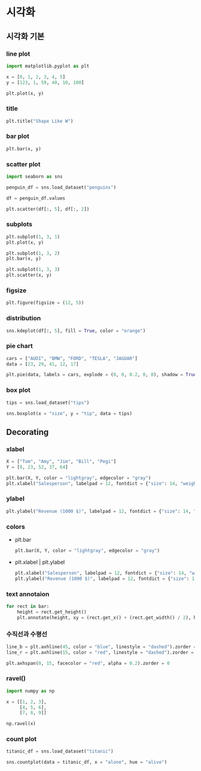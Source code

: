 # 시각화

## 시각화 기본

### line plot

```python
import matplotlib.pyplot as plt

x = [0, 1, 2, 3, 4, 5]
y = [123, 1, 59, 40, 10, 100]

plt.plot(x, y)
```

### title

```python
plt.title("Shape Like W")
```

### bar plot

```python
plt.bar(x, y)
```

### scatter plot

```python
import seaborn as sns

penguin_df = sns.load_dataset("penguins")

df = penguin_df.values

plt.scatter(df[:, 5], df[:, 2])
```

### subplots

```python
plt.subplot(1, 3, 1)
plt.plot(x, y)

plt.subplot(1, 3, 2)
plt.bar(x, y)

plt.subplot(1, 3, 3)
plt.scatter(x, y)
```

### figsize

```python
plt.figure(figsize = (12, 5))
```

### distribution

```python
sns.kdeplot(df[:, 5], fill = True, color = "orange")
```

### pie chart
```python
cars = ["AUDI", "BMW", "FORD", "TESLA", "JAGUAR"]
data = [23, 29, 41, 12, 17]

plt.pie(data, labels = cars, explode = (0, 0, 0.2, 0, 0), shadow = True, autopct = "%1.1f%%")
```

### box plot

```python
tips = sns.load_dataset("tips")

sns.boxplot(x = "size", y = "tip", data = tips)
```

## Decorating

### xlabel

```python
X = ["Tom", "Amy", "Jim", "Bill", "Pegi"]
Y = [8, 23, 52, 37, 64]

plt.bar(X, Y, color = "lightgray", edgecolor = "gray")
plt.xlabel("Salesperson", labelpad = 12, fontdict = {"size": 14, "weight": "bold", "color": "gray"})
```

### ylabel

```python
plt.ylabel("Revenue (1000 $)", labelpad = 12, fontdict = {"size": 14, "weight": "bold", "color": "gray"})
```

### colors

* plt.bar

    ```python
    plt.bar(X, Y, color = "lightgray", edgecolor = "gray")
    ```

* plt.xlabel | plt.ylabel

    ```python
    plt.xlabel("Salesperson", labelpad = 12, fontdict = {"size": 14, "weight": "bold", "color": "gray"})
    plt.ylabel("Revenue (1000 $)", labelpad = 12, fontdict = {"size": 14, "weight": "bold", "color": "gray"})
    ```

### text annotaion

```python
for rect in bar:
    height = rect.get_height()
    plt.annotate(height, xy = (rect.get_x() + (rect.get_width() / 2), height + 3), ha = "center", va = "top")
```

### 수직선과 수평선

```python
line_b = plt.axhline(45, color = "blue", linestyle = "dashed").zorder = 0
line_r = plt.axhline(15, color = "red", linestyle = "dashed").zorder = 0

plt.axhspan(0, 15, facecolor = "red", alpha = 0.2).zorder = 0
```

### ravel()

```python
import numpy as np

x = [[1, 2, 3],
     [4, 5, 6],
     [7, 8, 9]]

np.ravel(x)
```

### count plot

```python
titanic_df = sns.load_dataset("titanic")

sns.countplot(data = titanic_df, x = "alone", hue = "alive")
```